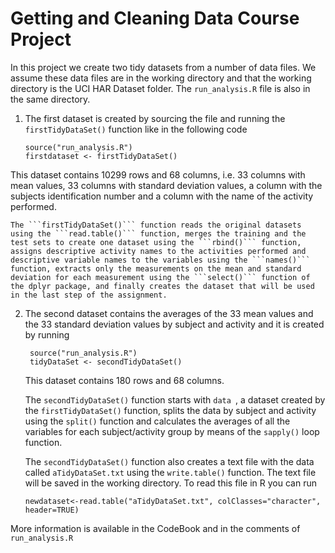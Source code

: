 Getting and Cleaning Data Course Project
========================================
In this project we create two tidy datasets from a number of data files. We assume these data files are in the working directory and that the working directory is the UCI HAR Dataset folder. The ```run_analysis.R``` file is also in the same directory. 

1. The first dataset is created by sourcing the file and running the ```firstTidyDataSet()``` function like in the following code

    ```
    source("run_analysis.R")
    firstdataset <- firstTidyDataSet()
    ```	
This dataset contains 10299 rows and 68 columns, i.e. 33 columns with mean values, 33 columns with standard deviation values, a column with the subjects identification number and a column with the name of the activity performed.

	The ```firstTidyDataSet()``` function reads the original datasets using the ```read.table()``` function, merges the training and the test sets to create one dataset using the ```rbind()``` function, assigns descriptive activity names to the activities performed and descriptive variable names to the variables using the ```names()``` function, extracts only the measurements on the mean and standard deviation for each measurement using the ```select()``` function of the dplyr package, and finally creates the dataset that will be used in the last step of the assignment.

2. The second dataset contains the averages of the 33 mean values and the 33 standard deviation values by subject and activity and it is created by running

   ```
    source("run_analysis.R")
    tidyDataSet <- secondTidyDataSet()
    ```
	
	This dataset contains 180 rows and 68 columns.

	The ```secondTidyDataSet()``` function starts with ```data ```, a dataset created by the ```firstTidyDataSet()``` function, splits the data by subject and activity using the ```split()``` function and calculates the averages of all the variables for each subject/activity group by means of the ```sapply()``` loop function.

	The ```secondTidyDataSet()``` function also creates a text file with the data called ```aTidyDataSet.txt``` using the ```write.table()``` function. The text file will be saved in the working directory. To read this file in R you can run
	
	```newdataset<-read.table("aTidyDataSet.txt", colClasses="character", header=TRUE)```
	
More information is available in the CodeBook and in the comments of ```run_analysis.R```